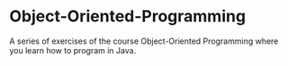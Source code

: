 # Object-Oriented-Programming
A series of exercises of the course Object-Oriented Programming where you learn how to program in Java.
